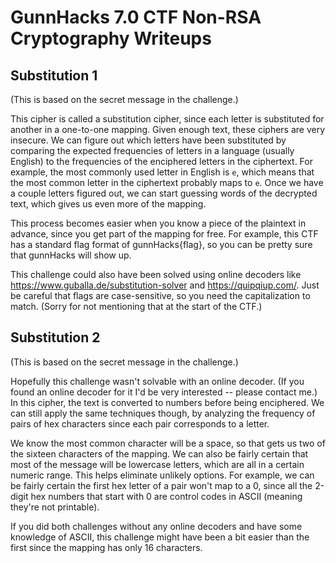 # GunnHacks 7.0 CTF Non-RSA Cryptography Writeups


## Substitution 1
(This is based on the secret message in the challenge.)

This cipher is called a substitution cipher, since each letter is substituted for another in a one-to-one mapping.
Given enough text, these ciphers are very insecure.
We can figure out which letters have been substituted by comparing the expected frequencies of letters in a language
(usually English) to the frequencies of the enciphered letters in the ciphertext.
For example, the most commonly used letter in English is `e`, which means that the most common letter in the ciphertext probably maps to `e`.
Once we have a couple letters figured out, we can start guessing words of the decrypted text, which gives us even more
of the mapping.

This process becomes easier when you know a piece of the plaintext in advance, since you get part of the mapping for free.
For example, this CTF has a standard flag format of gunnHacks{flag}, so you can be pretty sure that gunnHacks will show up.

This challenge could also have been solved using online decoders like https://www.guballa.de/substitution-solver and https://quipqiup.com/.
Just be careful that flags are case-sensitive, so you need the capitalization to match.
(Sorry for not mentioning that at the start of the CTF.)


## Substitution 2
(This is based on the secret message in the challenge.)

Hopefully this challenge wasn't solvable with an online decoder. (If you found an online decoder for it I'd be very interested -- please contact me.)
In this cipher, the text is converted to numbers before being enciphered.
We can still apply the same techniques though, by analyzing the frequency of pairs of hex characters since each pair corresponds to a letter.

We know the most common character will be a space, so that gets us two of the sixteen characters of the mapping.
We can also be fairly certain that most of the message will be lowercase letters, which are all in a certain numeric range.
This helps eliminate unlikely options.
For example, we can be fairly certain the first hex letter of a pair won't map to a 0, since all the 2-digit hex numbers that start with 0 are control codes in ASCII (meaning they're not printable).

If you did both challenges without any online decoders and have some knowledge of ASCII, this challenge might
have been a bit easier than the first since the mapping has only 16 characters.
